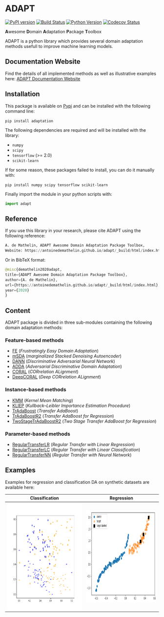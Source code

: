 # ADAPT

[![PyPI version](https://badge.fury.io/py/adaptation.svg)](https://pypi.org/project/adaptation)
[![Build Status](https://github.com/antoinedemathelin/adapt/workflows/build/badge.svg)](https://github.com/antoinedemathelin/adapt/actions)
[![Python Version](https://img.shields.io/badge/python-3.5%20|%203.6%20|%203.7-blue)](https://img.shields.io/badge/python-3.5%20|%203.6%20|%203.7-blue)
[![Codecov Status](https://codecov.io/gh/antoinedemathelin/adapt/branch/master/graph/badge.svg?token=IWQXMYGY2Q)](https://codecov.io/gh/antoinedemathelin/adapt)

**A**wesome **D**omain **A**daptation **P**ackage **T**oolbox

ADAPT is a python library which provides several domain adaptation methods usefull to improve machine learning models.

## Documentation Website

Find the details of all implemented methods as well as illustrative examples here: [ADAPT Documentation Website](https://antoinedemathelin.github.io/adapt/_build/html/index.html)

## Installation

This package is available on [Pypi](https://pypi.org/project/adaptation) and can be installed with the following command line:

`pip install adaptation`

The following dependencies are required and will be installed with the library:
- `numpy`
- `scipy`
- `tensorflow` (>= 2.0)
- `scikit-learn`

If for some reason, these packages failed to install, you can do it manually with:

`pip install numpy scipy tensorflow scikit-learn`

Finally import the module in your python scripts with:

```python
import adapt
```

## Reference

If you use this library in your research, please cite ADAPT using the following reference:

```python
A. de Mathelin, ADAPT Awesome Domain Adaptation Package Toolbox, 
Website: https://antoinedemathelin.github.io/adapt/_build/html/index.html,	2020
```
	
Or in BibTeX format:

```python
@misc{demathelin2020adapt,
title={ADAPT Awesome Domain Adaptation Package Toolbox},
author={A. de Mathelin},
url={https://antoinedemathelin.github.io/adapt/_build/html/index.html},
year={2020}
}
```

## Content

ADAPT package is divided in three sub-modules containing the following domain adaptation methods:

### Feature-based methods

- [FE](https://antoinedemathelin.github.io/adapt/_build/html/generated/adapt.feature_based.FE.html) (*Frustratingly Easy Domain Adaptation*)
- [mSDA](https://antoinedemathelin.github.io/adapt/_build/html/generated/adapt.feature_based.mSDA.html) (*marginalized Stacked Denoising Autoencoder*)
- [DANN](https://antoinedemathelin.github.io/adapt/_build/html/generated/adapt.feature_based.DANN.html) (*Discriminative Adversarial Neural Network*)
- [ADDA](https://antoinedemathelin.github.io/adapt/_build/html/generated/adapt.feature_based.ADDA.html) (*Adversarial Discriminative Domain Adaptation*)
- [CORAL](https://antoinedemathelin.github.io/adapt/_build/html/generated/adapt.feature_based.CORAL.html) (*CORrelation ALignment*)
- [DeepCORAL](https://antoinedemathelin.github.io/adapt/_build/html/generated/adapt.feature_based.DeepCORAL.html) (*Deep CORrelation ALignment*)

### Instance-based methods

- [KMM](https://antoinedemathelin.github.io/adapt/_build/html/generated/adapt.instance_based.KMM.html) (*Kernel Mean Matching*)
- [KLIEP](https://antoinedemathelin.github.io/adapt/_build/html/generated/adapt.instance_based.KLIEP.html) (*Kullback–Leibler Importance Estimation Procedure*)
- [TrAdaBoost](https://antoinedemathelin.github.io/adapt/_build/html/generated/adapt.instance_based.TrAdaBoost.html) (*Transfer AdaBoost*)
- [TrAdaBoostR2](https://antoinedemathelin.github.io/adapt/_build/html/generated/adapt.instance_based.TrAdaBoostR2.html) (*Transfer AdaBoost for Regression*)
- [TwoStageTrAdaBoostR2](https://antoinedemathelin.github.io/adapt/_build/html/generated/adapt.instance_based.TwoStageTrAdaBoostR2.html) (*Two Stage Transfer AdaBoost for Regression*)

### Parameter-based methods

- [RegularTransferLR](https://antoinedemathelin.github.io/adapt/_build/html/generated/adapt.parameter_based.RegularTransferLR.html) (*Regular Transfer with Linear Regression*)
- [RegularTransferLC](https://antoinedemathelin.github.io/adapt/_build/html/generated/adapt.parameter_based.RegularTransferLC.html) (*Regular Transfer with Linear Classification*)
- [RegularTransferNN](https://antoinedemathelin.github.io/adapt/_build/html/generated/adapt.parameter_based.RegularTransferNN.html) (*Regular Transfer with Neural Network*)


## Examples

Examples for regression and classification DA on synthetic datasets are available here:

Classification | Regression         
:-------------------------:|:-------------------------:
[<img src="docs/_build/html/_static/images/classification_setup.png" width="600px" height="350px">](https://antoinedemathelin.github.io/adapt/_build/html/classification_example.html) | [<img src="docs/_build/html/_static/images/regression_setup.png" width="600px" height="300px">](https://antoinedemathelin.github.io/adapt/_build/html/regression_example.html)
